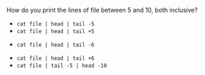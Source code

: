 How do you print the lines of file between 5 and 10, both inclusive?

* `cat file | head | tail -5`
* `cat file | head | tail +5`
+ `cat file | head | tail -6`
* `cat file | head | tail +6`
* `cat file | tail -5 | head -10` 
